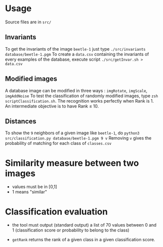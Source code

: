 
# Usage
Source files are in `src/`

## Invariants
To get the invariants of the image `beetle-1` just type `./src/invariants database/beetle-1.pgm`
To create a `data.csv` containing the invariants of every examples of the database, execute script `./src/getInvar.sh > data.csv`

## Modified images
A database image can be modified in three ways : `imgRotate`, `imgScale`, `imgAddNoise`
To test the classification of randomly modified images, type `zsh scriptClassification.sh`. The recognition works perfectly when Rank is 1. An intermediate objective is to have Rank ≤ 10.

## Distances
To show the `9` neighbors of a given image like `beetle-1`, do `python3 src/classification.py database/beetle-1.pgm 9 v`
Removing `v` gives the probability of matching for each class of `classes.csv`


# Similarity measure between two images

- values must be in [0,1]
- 1 means "similar"


# Classification evaluation

- the tool must output (standard output) a list of 70 values between 0
and 1 (classification score or probability to belong to the class)

- ```getRank``` returns the rank of a given class in a given
  classification score.

